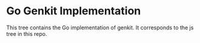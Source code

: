 # Go Genkit Implementation

This tree contains the Go implementation of genkit.
It corresponds to the js tree in this repo.
